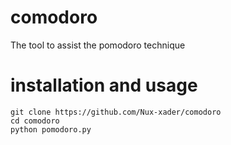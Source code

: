 # comodoro
The tool to assist the pomodoro technique

# installation and usage
```
git clone https://github.com/Nux-xader/comodoro
cd comodoro
python pomodoro.py
```
